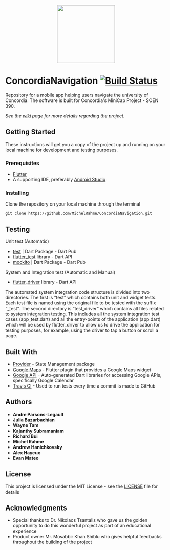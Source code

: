 <a href="https://github.com/MichelRahme/ConcordiaNavigation">
    <p align="center">
        <img width="180" height="180" src="https://i.ibb.co/7gwdpNn/cona.png" width="40%">
    </p>
</a>

# ConcordiaNavigation [![Build Status](https://travis-ci.org/MichelRahme/ConcordiaNavigation.svg?branch=master)](https://travis-ci.org/MichelRahme/ConcordiaNavigation)

Repository for a mobile app helping users navigate the university of Concordia. The software is built for Concordia's MiniCap Project - SOEN 390.   
   
*See the [wiki](https://github.com/MichelRahme/ConcordiaNavigation/wiki) page for more details regarding the project.*

## Getting Started

These instructions will get you a copy of the project up and running on your local machine for development and testing purposes.

### Prerequisites

* [Flutter](https://flutter.dev/docs/get-started/install/windows)
* A supporting IDE, preferably [Android Studio](https://developer.android.com/studio)

### Installing

Clone the repository on your local machine through the terminal

```
git clone https://github.com/MichelRahme/ConcordiaNavigation.git
```

## Testing

Unit test (Automatic)
* [test](https://pub.dev/packages/test) | Dart Package - Dart Pub
* [flutter_test](https://api.flutter.dev/flutter/flutter_test/flutter_test-library.html) library - Dart API
* [mockito](https://pub.dev/packages/mockito) | Dart Package - Dart Pub

System and Integration test	(Automatic and Manual)
* [flutter_driver](https://api.flutter.dev/flutter/flutter_driver/flutter_driver-library.html) library - Dart API  

The automated system integration code structure is divided into two directories. The first is “test” which contains both unit and widget tests. Each test file is named using the original file to be tested with the suffix “_test”. The second directory is “test_driver” which contains all files related to system integration testing. This includes all the system integration test cases (app_test.dart) and all the entry-points of the application (app.dart) which will be used by flutter_driver to allow us to drive the application for testing purposes, for example, using the driver to tap a button or scroll a page.

## Built With

* [Provider](https://pub.dev/packages/provider) - State Management package
* [Google Maps](https://pub.dev/packages/google_maps_flutter) - Flutter plugin that provides a Google Maps widget
* [Google API](https://pub.dev/packages/googleapis#-readme-tab-) - Auto-generated Dart libraries for accessing Google APIs, specifically Google Calendar
* [Travis CI](https://travis-ci.org/) - Used to run tests every time a commit is made to GitHub

## Authors

* **Andre Parsons-Legault**
* **Julia Bazarbachian**
* **Wayne Tam**
* **Kajanthy Subramaniam**
* **Richard Bui**
* **Michel Rahme**
* **Andrew Hanichkovsky**
* **Alex Hayeux**
* **Evan Mateo**

## License

This project is licensed under the MIT License - see the [LICENSE](https://github.com/MichelRahme/ConcordiaNavigation/blob/master/LICENSE) file for details

## Acknowledgments

* Special thanks to Dr. Nikolaos Tsantalis who gave us the golden opportunity to do this wonderful project as part of an educational experience
* Product owner Mr. Mosabbir Khan Shiblu who gives helpful feedbacks throughout the building of the project
